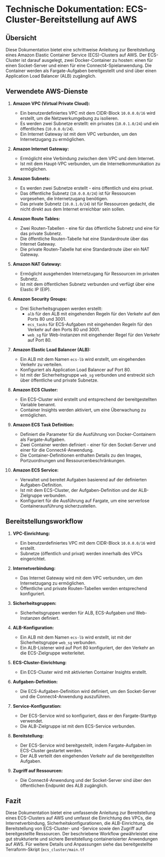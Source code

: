 # Technische Dokumentation: ECS-Cluster-Bereitstellung auf AWS

## Übersicht

Diese Dokumentation bietet eine schrittweise Anleitung zur Bereitstellung eines Amazon Elastic Container Service (ECS)-Clusters auf AWS. Der ECS-Cluster ist darauf ausgelegt, zwei Docker-Container zu hosten: einen für einen Socket-Server und einen für eine Connect4-Spielanwendung. Die Container werden als Fargate-Aufgaben bereitgestellt und sind über einen Application Load Balancer (ALB) zugänglich.

## Verwendete AWS-Dienste

1. **Amazon VPC (Virtual Private Cloud):**
    - Ein benutzerdefiniertes VPC mit dem CIDR-Block `10.0.0.0/16` wird erstellt, um die Netzwerkumgebung zu isolieren.
    - Es werden zwei Subnetze erstellt: ein privates (`10.0.1.0/24`) und ein öffentliches (`10.0.0.0/24`).
    - Ein Internet Gateway ist mit dem VPC verbunden, um den Internetzugang zu ermöglichen.

2. **Amazon Internet Gateway:**
    - Ermöglicht eine Verbindung zwischen dem VPC und dem Internet.
    - Ist mit dem Haupt-VPC verbunden, um die Internetkommunikation zu ermöglichen.

3. **Amazon Subnets:**
    - Es werden zwei Subnetze erstellt - eins öffentlich und eins privat.
    - Das öffentliche Subnetz (`10.0.0.0/24`) ist für Ressourcen vorgesehen, die Internetzugang benötigen.
    - Das private Subnetz (`10.0.1.0/24`) ist für Ressourcen gedacht, die nicht direkt aus dem Internet erreichbar sein sollen.

4. **Amazon Route Tables:**
    - Zwei Routen-Tabellen - eine für das öffentliche Subnetz und eine für das private Subnetz.
    - Die öffentliche Routen-Tabelle hat eine Standardroute über das Internet Gateway.
    - Die private Routen-Tabelle hat eine Standardroute über ein NAT Gateway.

5. **Amazon NAT Gateway:**
    - Ermöglicht ausgehenden Internetzugang für Ressourcen im privaten Subnetz.
    - Ist mit dem öffentlichen Subnetz verbunden und verfügt über eine Elastic IP (EIP).

6. **Amazon Security Groups:**
    - Drei Sicherheitsgruppen werden erstellt:
        - `alb` für den ALB mit eingehenden Regeln für den Verkehr auf den Ports 80 und 3001.
        - `ecs_tasks` für ECS-Aufgaben mit eingehenden Regeln für den Verkehr auf den Ports 80 und 3001.
        - `web_sg` für Web-Instanzen mit eingehender Regel für den Verkehr auf Port 80.

7. **Amazon Elastic Load Balancer (ALB):**
    - Ein ALB mit dem Namen `ecs-lb` wird erstellt, um eingehenden Verkehr zu verteilen.
    - Konfiguriert als Application Load Balancer auf Port 80.
    - Ist mit der Sicherheitsgruppe `web_sg` verbunden und erstreckt sich über öffentliche und private Subnetze.

8. **Amazon ECS Cluster:**
    - Ein ECS-Cluster wird erstellt und entsprechend der bereitgestellten Variable benannt.
    - Container Insights werden aktiviert, um eine Überwachung zu ermöglichen.

9. **Amazon ECS Task Definition:**
    - Definiert die Parameter für die Ausführung von Docker-Containern als Fargate-Aufgaben.
    - Zwei Container werden definiert - einer für den Socket-Server und einer für die Connect4-Anwendung.
    - Die Container-Definitionen enthalten Details zu den Images, Portzuordnungen und Ressourcenbeschränkungen.

10. **Amazon ECS Service:**
    - Verwaltet und bereitet Aufgaben basierend auf der definierten Aufgaben-Definition.
    - Ist mit dem ECS-Cluster, der Aufgaben-Definition und der ALB-Zielgruppe verbunden.
    - Konfiguriert für die Ausführung auf Fargate, um eine serverlose Containerausführung sicherzustellen.

## Bereitstellungsworkflow

1. **VPC-Einrichtung:**
    - Ein benutzerdefiniertes VPC mit dem CIDR-Block `10.0.0.0/16` wird erstellt.
    - Subnetze (öffentlich und privat) werden innerhalb des VPCs eingerichtet.

2. **Internetverbindung:**
    - Das Internet Gateway wird mit dem VPC verbunden, um den Internetzugang zu ermöglichen.
    - Öffentliche und private Routen-Tabellen werden entsprechend konfiguriert.

3. **Sicherheitsgruppen:**
    - Sicherheitsgruppen werden für ALB, ECS-Aufgaben und Web-Instanzen definiert.

4. **ALB-Konfiguration:**
    - Ein ALB mit dem Namen `ecs-lb` wird erstellt, ist mit der Sicherheitsgruppe `web_sg` verbunden.
    - Ein ALB-Listener wird auf Port 80 konfiguriert, der den Verkehr an die ECS-Zielgruppe weiterleitet.

5. **ECS-Cluster-Einrichtung:**
    - Ein ECS-Cluster wird mit aktivierten Container Insights erstellt.

6. **Aufgaben-Definition:**
    - Die ECS-Aufgaben-Definition wird definiert, um den Socket-Server und die Connect4-Anwendung auszuführen.

7. **Service-Konfiguration:**
    - Der ECS-Service wird so konfiguriert, dass er den Fargate-Starttyp verwendet.
    - Die ALB-Zielgruppe ist mit dem ECS-Service verbunden.

8. **Bereitstellung:**
    - Der ECS-Service wird bereitgestellt, indem Fargate-Aufgaben im ECS-Cluster gestartet werden.
    - Der ALB verteilt den eingehenden Verkehr auf die bereitgestellten Aufgaben.

9. **Zugriff auf Ressourcen:**
    - Die Connect4-Anwendung und der Socket-Server sind über den öffentlichen Endpunkt des ALB zugänglich.

## Fazit

Diese Dokumentation bietet eine umfassende Anleitung zur Bereitstellung eines ECS-Clusters auf AWS und umfasst die Einrichtung des VPCs, die Internetverbindung, Sicherheitskonfigurationen, die ALB-Einrichtung, die Bereitstellung von ECS-Cluster- und -Service sowie den Zugriff auf bereitgestellte Ressourcen. Der beschriebene Workflow gewährleistet eine gut strukturierte und sichere Bereitstellung containerisierter Anwendungen auf AWS. Für weitere Details und Anpassungen siehe das bereitgestellte Terraform-Skript (`ecs_cluster/main.tf`